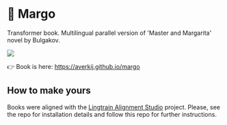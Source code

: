 # 📕 Margo

Transformer book. Multilingual parallel version of 'Master and Margarita' novel by Bulgakov.

![](https://habrastorage.org/webt/ay/gq/_n/aygq_nunsmnnz-y3nipfc601bgg.png)

👉 Book is here:
https://averkij.github.io/margo

## How to make yours

Books were aligned with the [Lingtrain Alignment Studio](https://github.com/averkij/a-studio) project. Please, see the repo for installation details and follow this repo for further instructions.

